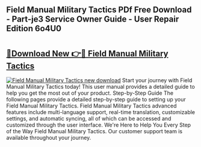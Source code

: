 ## Field Manual Military Tactics PDf Free Download - Part-je3 Service Owner Guide - User Repair Edition 6o4U0

# <h2><a href="http://bc29995.oget.top/?id=Field+Manual+Military+Tactics">🔗Download New 👉🔴 Field Manual Military Tactics</a></h2>

[![Field Manual Military Tactics new download](https://i.imgur.com/5g1atiW.png)](http://bc29995.oget.top/?id=Field+Manual+Military+Tactics)
Start your journey with Field Manual Military Tactics today! This user manual provides a detailed guide to help you get the most out of your product. Step-by-Step Guide The following pages provide a detailed step-by-step guide to setting up your Field Manual Military Tactics. Field Manual Military Tactics advanced features include multi-language support, real-time translation, customizable settings, and automatic syncing, all of which can be accessed and customized through the user interface. We're Here to Help You Every Step of the Way Field Manual Military Tactics. Our customer support team is available throughout your journey.
